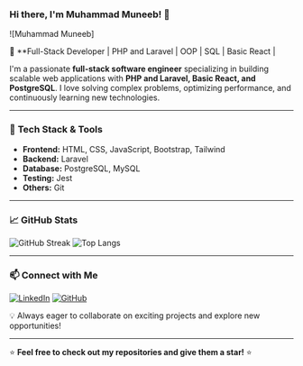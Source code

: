 ### Hi there, I'm Muhammad Muneeb! 👋

![Muhammad Muneeb]

🚀 **Full-Stack Developer | PHP and Laravel | OOP | SQL | Basic React | 

I'm a passionate **full-stack software engineer** specializing in building scalable web applications with **PHP and Laravel, Basic React, and PostgreSQL**. I love solving complex problems, optimizing performance, and continuously learning new technologies.

---

### 🔧 **Tech Stack & Tools**
- **Frontend:** HTML, CSS, JavaScript, Bootstrap, Tailwind
- **Backend:** Laravel
- **Database:** PostgreSQL, MySQL
- **Testing:** Jest
- **Others:** Git

---
  
### 📈 **GitHub Stats**
![GitHub Streak](https://streak-stats.demolab.com?user=AliHaidar322&theme=tokyonight&hide_border=true)
![Top Langs](https://github-readme-stats.vercel.app/api/top-langs/?username=muhammad-muneebazhar&layout=compact&theme=tokyonight)

---

### 📫 **Connect with Me**
[![LinkedIn](https://img.shields.io/badge/LinkedIn-blue?style=flat&logo=linkedin&logoColor=white)](www.linkedin.com/in/muhammad-muneeb-0baa8930a) 
[![GitHub](https://img.shields.io/badge/GitHub-black?style=flat&logo=github&logoColor=white)](https://github.com/muhammad-muneebazhar)

💡 Always eager to collaborate on exciting projects and explore new opportunities!

---

⭐ **Feel free to check out my repositories and give them a star!** ⭐
